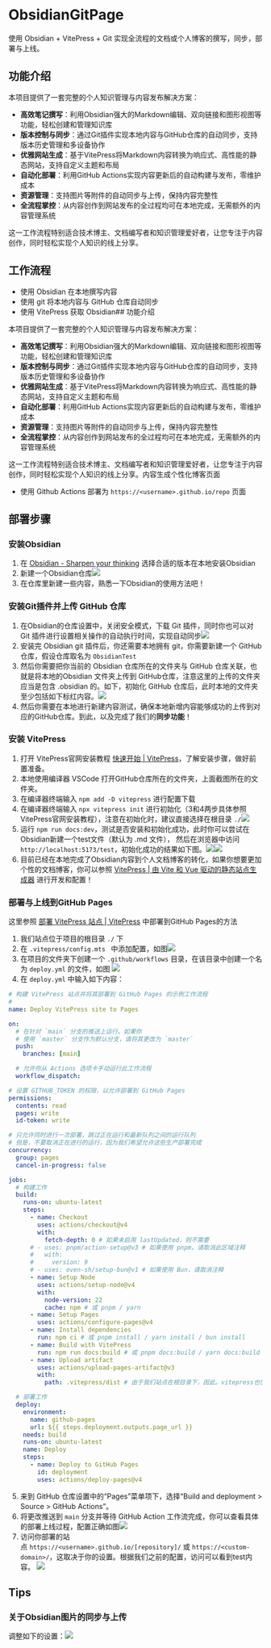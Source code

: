 # ObsidianGitPage

使用 Obsidian + VitePress + Git 实现全流程的文档或个人博客的撰写，同步，部署与上线。

## 功能介绍

本项目提供了一套完整的个人知识管理与内容发布解决方案：

- **高效笔记撰写**：利用Obsidian强大的Markdown编辑、双向链接和图形视图等功能，轻松创建和管理知识库
- **版本控制与同步**：通过Git插件实现本地内容与GitHub仓库的自动同步，支持版本历史管理和多设备协作
- **优雅网站生成**：基于VitePress将Markdown内容转换为响应式、高性能的静态网站，支持自定义主题和布局
- **自动化部署**：利用GitHub Actions实现内容更新后的自动构建与发布，零维护成本
- **资源管理**：支持图片等附件的自动同步与上传，保持内容完整性
- **全流程掌控**：从内容创作到网站发布的全过程均可在本地完成，无需额外的内容管理系统

这一工作流程特别适合技术博主、文档编写者和知识管理爱好者，让您专注于内容创作，同时轻松实现个人知识的线上分享。

## 工作流程

- 使用 Obsidian 在本地撰写内容
- 使用 git 将本地内容与 GitHub 仓库自动同步
- 使用 VitePress 获取 Obsidian## 功能介绍

本项目提供了一套完整的个人知识管理与内容发布解决方案：

- **高效笔记撰写**：利用Obsidian强大的Markdown编辑、双向链接和图形视图等功能，轻松创建和管理知识库
- **版本控制与同步**：通过Git插件实现本地内容与GitHub仓库的自动同步，支持版本历史管理和多设备协作
- **优雅网站生成**：基于VitePress将Markdown内容转换为响应式、高性能的静态网站，支持自定义主题和布局
- **自动化部署**：利用GitHub Actions实现内容更新后的自动构建与发布，零维护成本
- **资源管理**：支持图片等附件的自动同步与上传，保持内容完整性
- **全流程掌控**：从内容创作到网站发布的全过程均可在本地完成，无需额外的内容管理系统

这一工作流程特别适合技术博主、文档编写者和知识管理爱好者，让您专注于内容创作，同时轻松实现个人知识的线上分享。内容生成个性化博客页面
- 使用 Github Actions 部署为 `https://<username>.github.io/repo` 页面

## 部署步骤

### 安装Obsidian
1. 在 [Obsidian - Sharpen your thinking](https://obsidian.md/) 选择合适的版本在本地安装Obsidian
2. 新建一个Obsidian仓库![](attachments/png1.png)
3. 在仓库里新建一些内容，熟悉一下Obsidian的使用方法吧！
### 安装Git插件并上传 GitHub 仓库
1. 在Obsidian的仓库设置中，关闭安全模式，下载 Git 插件，同时你也可以对 Git 插件进行设置相关操作的自动执行时间，实现自动同步![](attachments/png2.png)
2. 安装完 Obsidian git 插件后，你还需要本地拥有 git，你需要新建一个 GitHub 仓库，假设仓库取名为 `ObsidianTest` 
3. 然后你需要把你当前的 Obsidian 仓库所在的文件夹与 GitHub 仓库关联，也就是将本地的Obsidian 文件夹上传到 GitHub仓库，注意这里的上传的文件夹应当是包含 .obsidian 的。如下，初始化 GitHub 仓库后，此时本地的文件夹至少包括如下标红内容。![](attachments/1744633542385_d.png)
4. 然后你需要在本地进行新建内容测试，确保本地新增内容能够成功的上传到对应的GitHub仓库。到此，以及完成了我们的**同步功能**！
### 安装 VitePress
1. 打开 VitePress官网安装教程 [快速开始 | VitePress](https://vitepress.dev/zh/guide/getting-started)，了解安装步骤，做好前置准备。
2. 本地使用编译器 VSCode 打开GitHub仓库所在的文件夹，上面截图所在的文件夹。
3. 在编译器终端输入 `npm add -D vitepress` 进行配置下载
4. 在编译器终端输入 `npx vitepress init` 进行初始化（3和4两步具体参照 VitePress官网安装教程），注意在初始化时，建议直接选择在根目录 `./`![](attachments/1744634657558_d%203.png)
5. 运行 `npm run docs:dev`，测试是否安装和初始化成功，此时你可以尝试在Obsidian新建一个test文件（默认为 .md 文件）， 然后在浏览器中访问 `http://localhost:5173/test`，初始化成功的结果如下图。![](attachments/1744635228370_d%201.png)![](attachments/Pasted%20image%2020250414205515.png)
6. 目前已经在本地完成了Obsidian内容到个人文档博客的转化，如果你想要更加个性的文档博客，你可以参照 [VitePress | 由 Vite 和 Vue 驱动的静态站点生成器](https://vitepress.dev/zh/) 进行开发和配置！
### 部署与上线到GitHub Pages
这里参照 [部署 VitePress 站点 | VitePress](https://vitepress.dev/zh/guide/deploy) 中部署到GitHub Pages的方法
1. 我们站点位于项目的根目录 `./` 下
2. 在 `.vitepress/config.mts ` 中添加配置，如图![](attachments/1744635854715_d.png)
3. 在项目的文件夹下创建一个 `.github/workflows` 目录，在该目录中创建一个名为 `deploy.yml` 的文件，如图
   ![](attachments/Pasted%20image%2020250414210138.png)
4. 在 `deploy.yml` 中输入如下内容：
```yaml
# 构建 VitePress 站点并将其部署到 GitHub Pages 的示例工作流程
#
name: Deploy VitePress site to Pages

on:
  # 在针对 `main` 分支的推送上运行。如果你
  # 使用 `master` 分支作为默认分支，请将其更改为 `master`
  push:
    branches: [main]

  # 允许你从 Actions 选项卡手动运行此工作流程
  workflow_dispatch:

# 设置 GITHUB_TOKEN 的权限，以允许部署到 GitHub Pages
permissions:
  contents: read
  pages: write
  id-token: write

# 只允许同时进行一次部署，跳过正在运行和最新队列之间的运行队列
# 但是，不要取消正在进行的运行，因为我们希望允许这些生产部署完成
concurrency:
  group: pages
  cancel-in-progress: false

jobs:
  # 构建工作
  build:
    runs-on: ubuntu-latest
    steps:
      - name: Checkout
        uses: actions/checkout@v4
        with:
          fetch-depth: 0 # 如果未启用 lastUpdated，则不需要
      # - uses: pnpm/action-setup@v3 # 如果使用 pnpm，请取消此区域注释
      #   with:
      #     version: 9
      # - uses: oven-sh/setup-bun@v1 # 如果使用 Bun，请取消注释
      - name: Setup Node
        uses: actions/setup-node@v4
        with:
          node-version: 22
          cache: npm # 或 pnpm / yarn
      - name: Setup Pages
        uses: actions/configure-pages@v4
      - name: Install dependencies
        run: npm ci # 或 pnpm install / yarn install / bun install
      - name: Build with VitePress
        run: npm run docs:build # 或 pnpm docs:build / yarn docs:build / bun run docs:build
      - name: Upload artifact
        uses: actions/upload-pages-artifact@v3
        with:
          path: .vitepress/dist # 由于我们站点在根目录下，因此。vitepress也位于根目录

  # 部署工作
  deploy:
    environment:
      name: github-pages
      url: ${{ steps.deployment.outputs.page_url }}
    needs: build
    runs-on: ubuntu-latest
    name: Deploy
    steps:
      - name: Deploy to GitHub Pages
        id: deployment
        uses: actions/deploy-pages@v4
```
5. 来到 GitHub 仓库设置中的“Pages”菜单项下，选择“Build and deployment > Source > GitHub Actions”。
6. 将更改推送到 `main` 分支并等待 GitHub Action 工作流完成，你可以查看具体的部署上线过程，配置正确如图![](attachments/Pasted%20image%2020250414211749.png)
7. 访问你部署的站点 `https://<username>.github.io/[repository]/` 或 `https://<custom-domain>/`，这取决于你的设置。根据我们之前的配置，访问可以看到test内容。
   ![](attachments/Pasted%20image%2020250414211846.png)
## Tips
### 关于Obsidian图片的同步与上传
调整如下的设置：![](attachments/1744636968719_d.png)